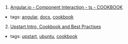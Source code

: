 1. [Angular.io - Component Interaction - ts - COOKBOOK](https://angular.io/docs/ts/latest/cookbook/component-communication.html)
  * tags: [angular](tags/angular.md), [docs](tags/docs.md), [cookbook](tags/cookbook.md)
2. [Upstart Intro, Cookbook and Best Practises](http://upstart.ubuntu.com/cookbook/)
  * tags: [upstart](tags/upstart.md), [ubuntu](tags/ubuntu.md), [cookbook](tags/cookbook.md)
